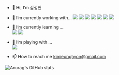 - 👋 Hi, I’m 김정현
- 🌱 I’m currently working with...
<a href="https://aws.amazon.com/ko/" target="_blank"><img src="https://img.shields.io/badge/Amazon AWS-232F3E?style=flat-square&logo=amazonaws&logoColor=white"/></a>
<a href="https://www.rstudio.com/" target="_blank"><img src="https://img.shields.io/badge/Rstudio-75AADB?style=flat-square&logo=RStudio&logoColor=white"/></a>
<a href="https://www.python.org/" target="_blank"><img src="https://img.shields.io/badge/Python-3776AB?style=flat-square&logo=Python&logoColor=white"/></a>
<a href="https://www.tensorflow.org/" target="_blank"><img src="https://img.shields.io/badge/TensorFlow-FF6F00?style=flat-square&logo=TensorFlow&logoColor=white"/></a>
<a href="
https://jupyter.org/" target="_blank"><img src="https://img.shields.io/badge/Jupyter-F37626?style=flat-square&logo=Jupyter&logoColor=white"/></a>
<a href="https://www.sap.com/" target="_blank"><img src="https://img.shields.io/badge/SAP-0FAAFF?style=flat-square&logo=SAP&logoColor=white"/></a>
<a href="https://www.oracle.com/" target="_blank"><img src="https://img.shields.io/badge/Oracle-F80000?style=flat-square&logo=Oracle&logoColor=white"/></a>

- 👀 I’m currently learning ...   
<a href="https://pytorch.org/" target="_blank"><img src="https://img.shields.io/badge/PyTorch-EE4C2C?style=flat-square&logo=PyTorch&logoColor=white"/></a>
<a href="https://www.pytorchlightning.ai/" target="_blank"><img src="https://img.shields.io/badge/PyTorchLightning-792EE5?style=flat-square&logo=PyTorchLightning&logoColor=white"/></a>

- 💞️ I’m playing with ...   
<a href="https://www.kaggle.com/" target="_blank"><img src="https://img.shields.io/badge/Kaggle-20BEFF?style=flat-square&logo=Kaggle&logoColor=white"/></a>
 
- 📫 How to reach me kimjeonghyon@gmail.com   


<!---
kimjeonghyon/kimjeonghyon is a ✨ special ✨ repository because its `README.md` (this file) appears on your GitHub profile.
You can click the Preview link to take a look at your changes.
--->


![Anurag's GitHub stats](https://github-readme-stats.vercel.app/api?username=kimjeonghyon&theme=default&show_icons=true)
